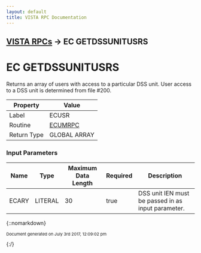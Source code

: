 ```yaml
---
layout: default
title: VISTA RPC Documentation
---
```


## [VISTA RPCs](TableOfContents) &#8594; EC GETDSSUNITUSRS
# EC GETDSSUNITUSRS

Returns an array of users with access to a particular DSS unit.  User access to a DSS unit is determined from file #200.

Property | Value
--- | ---
Label | ECUSR
Routine | [ECUMRPC](http://code.osehra.org/dox/Routine_ECUMRPC_source.html)
Return Type | GLOBAL ARRAY


### Input Parameters

Name | Type | Maximum Data Length | Required | Description
--- | --- | --- | --- | ---
ECARY | LITERAL | 30 | true | DSS unit IEN must be passed in as input parameter.



{::nomarkdown} <br/><p style="font-size: 11px">Document generated on July 3rd 2017, 12:09:02 pm</p>{:/}